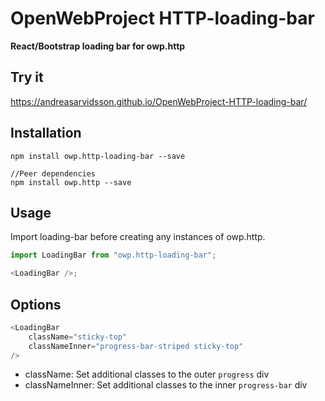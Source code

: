# OpenWebProject HTTP-loading-bar

**React/Bootstrap loading bar for owp.http**

## Try it

https://andreasarvidsson.github.io/OpenWebProject-HTTP-loading-bar/

## Installation

```
npm install owp.http-loading-bar --save

//Peer dependencies
npm install owp.http --save
```

## Usage

Import loading-bar before creating any instances of owp.http.

```javascript
import LoadingBar from "owp.http-loading-bar";

<LoadingBar />;
```

## Options

```javascript
<LoadingBar
    className="sticky-top"
    classNameInner="progress-bar-striped sticky-top"
/>
```

-   className: Set additional classes to the outer `progress` div
-   classNameInner: Set additional classes to the inner `progress-bar` div
